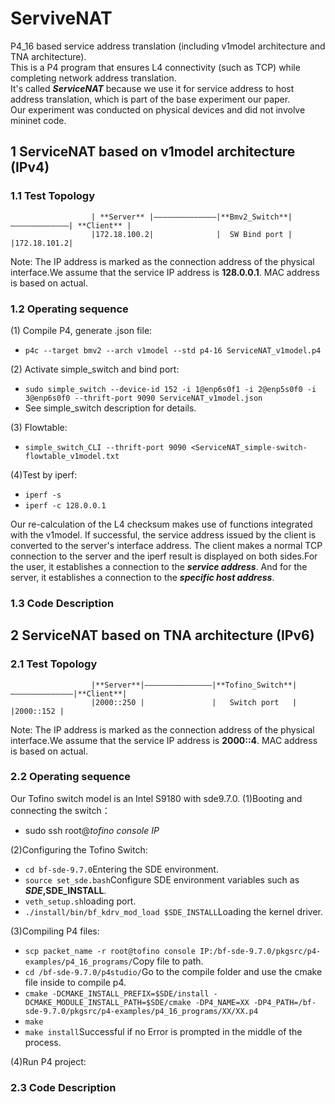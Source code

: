 # ServiveNAT
P4_16 based service address translation (including v1model architecture and TNA architecture).  
This is a P4 program that ensures L4 connectivity (such as TCP) while completing network address translation.  
It's called ***ServiceNAT*** because we use it for service address to host address translation, which is part of the base experiment our paper.  
Our experiment was conducted on physical devices and did not involve mininet code.  

## 1 ServiceNAT based on v1model architecture (IPv4)
### 1.1 Test Topology
                      | **Server** |——————————————|**Bmv2_Switch**|—————————————| **Client** |  
                      |172.18.100.2|              |  SW Bind port |             |172.18.101.2|
Note: The IP address is marked as the connection address of the physical interface.We assume that the service IP address is **128.0.0.1**. MAC address is based on actual. 

### 1.2 Operating sequence
(1) Compile P4, generate .json file: 
- `p4c --target bmv2 --arch v1model --std p4-16 ServiceNAT_v1model.p4`
    
(2) Activate simple_switch and bind port:
- `sudo simple_switch --device-id 152 -i 1@enp6s0f1 -i 2@enp5s0f0 -i 3@enp6s0f0 --thrift-port 9090 ServiceNAT_v1model.json`
- See simple_switch description for details.

(3) Flowtable:
- `simple_switch_CLI --thrift-port 9090 <ServiceNAT_simple-switch-flowtable_v1model.txt`

(4)Test by iperf:
- `iperf -s`
- `iperf -c 128.0.0.1`

Our re-calculation of the L4 checksum makes use of functions integrated with the v1model.
If successful, the service address issued by the client is converted to the server's interface address. The client makes a normal TCP connection to the server and the iperf result is displayed on both sides.For the user, it establishes a connection to the _**service address**_. And for the server, it establishes a connection to the **_specific host address_**.  

### 1.3 Code Description


## 2 ServiceNAT based on TNA architecture (IPv6)
### 2.1 Test Topology
                      |**Server**|———————————————|**Tofino_Switch**|——————————————|**Client**|  
                      |2000::250 |               |   Switch port   |              |2000::152 |
Note: The IP address is marked as the connection address of the physical interface.We assume that the service IP address is **2000::4**. MAC address is based on actual.

### 2.2 Operating sequence  
Our Tofino switch model is an Intel S9180 with sde9.7.0.
(1)Booting and connecting the switch： 
- sudo ssh root@_tofino console IP_

(2)Configuring the Tofino Switch:
- `cd bf-sde-9.7.0`Entering the SDE environment.
- `source set_sde.bash`Configure SDE environment variables such as **$SDE,$SDE_INSTALL**.
- `veth_setup.sh`loading port.
- `./install/bin/bf_kdrv_mod_load $SDE_INSTALL`Loading the kernel driver.

(3)Compiling P4 files:
- `scp packet_name -r root@tofino console IP:/bf-sde-9.7.0/pkgsrc/p4-examples/p4_16_programs/`Copy file to path.
- `cd /bf-sde-9.7.0/p4studio/`Go to the compile folder and use the cmake file inside to compile p4.
- `cmake -DCMAKE_INSTALL_PREFIX=$SDE/install -DCMAKE_MODULE_INSTALL_PATH=$SDE/cmake -DP4_NAME=XX -DP4_PATH=/bf-sde-9.7.0/pkgsrc/p4-examples/p4_16_programs/XX/XX.p4`
- `make`
- `make install`Successful if no Error is prompted in the middle of the process.

(4)Run P4 project:

### 2.3 Code Description
